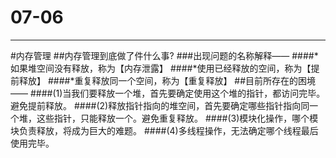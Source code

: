 # 07-06
---
#内存管理
##内存管理到底做了件什么事?
###出现问题的名称解释——
####*如果堆空间没有释放，称为【内存泄露】
####*使用已经释放的空间，称为【提前释放】
####*重复释放同一个空间，称为【重复释放】
##目前所存在的困境——
####(1)当我们要释放一个堆，首先要确定使用这个堆的指针，都访问完毕。避免提前释放。
####(2)释放指针指向的堆空间，首先要确定哪些指针指向同一个堆，这些指针，只能释放一个。避免重复释放。
####(3)模块化操作，哪个模块负责释放，将成为巨大的难题。
####(4)多线程操作，无法确定哪个线程最后使用完毕。 

